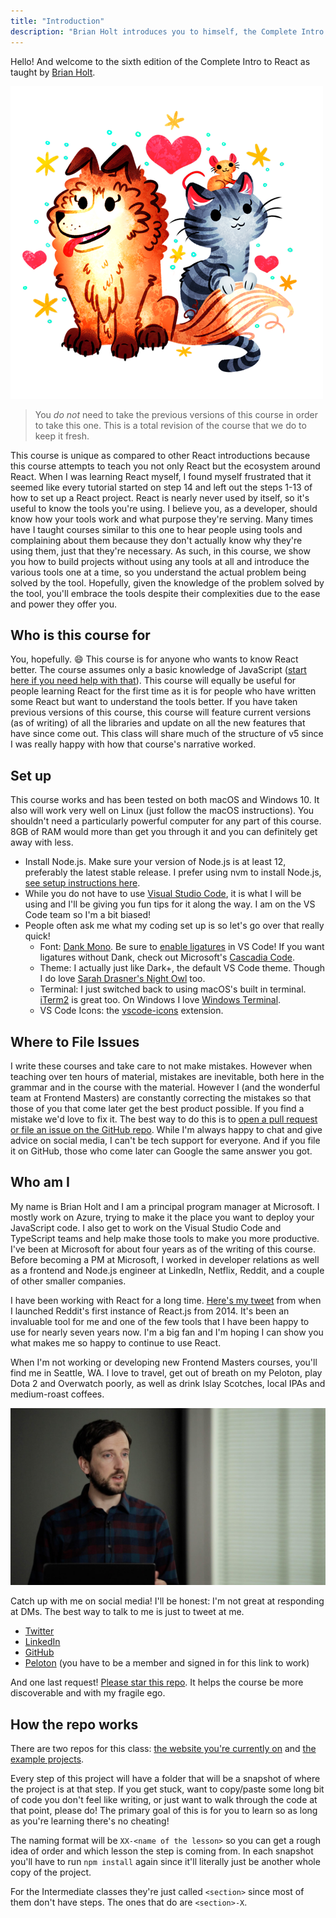 ```yaml
---
title: "Introduction"
description: "Brian Holt introduces you to himself, the Complete Intro to React version 6, and what you can expect to learn"
---
```


Hello! And welcome to the sixth edition of the Complete Intro to React as taught by [Brian Holt][twitter].

![Cat, dog, and rat logo for the course](/images/BRAND-WHearts.png)

> You _do not_ need to take the previous versions of this course in order to take this one. This is a total revision of the course that we do to keep it fresh.

This course is unique as compared to other React introductions because this course attempts to teach you not only React but the ecosystem around React. When I was learning React myself, I found myself frustrated that it seemed like every tutorial started on step 14 and left out the steps 1-13 of how to set up a React project. React is nearly never used by itself, so it's useful to know the tools you're using. I believe you, as a developer, should know how your tools work and what purpose they're serving. Many times have I taught courses similar to this one to hear people using tools and complaining about them because they don't actually know why they're using them, just that they're necessary. As such, in this course, we show you how to build projects without using any tools at all and introduce the various tools one at a time, so you understand the actual problem being solved by the tool. Hopefully, given the knowledge of the problem solved by the tool, you'll embrace the tools despite their complexities due to the ease and power they offer you.

## Who is this course for

You, hopefully. 😄 This course is for anyone who wants to know React better. The course assumes only a basic knowledge of JavaScript ([start here if you need help with that][bootcamp]). This course will equally be useful for people learning React for the first time as it is for people who have written some React but want to understand the tools better. If you have taken previous versions of this course, this course will feature current versions (as of writing) of all the libraries and update on all the new features that have since come out. This class will share much of the structure of v5 since I was really happy with how that course's narrative worked.

## Set up

This course works and has been tested on both macOS and Windows 10. It also will work very well on Linux (just follow the macOS instructions). You shouldn't need a particularly powerful computer for any part of this course. 8GB of RAM would more than get you through it and you can definitely get away with less.

- Install Node.js. Make sure your version of Node.js is at least 12, preferably the latest stable release. I prefer using nvm to install Node.js, [see setup instructions here][nvm].
- While you do not have to use [Visual Studio Code][vsc], it is what I will be using and I'll be giving you fun tips for it along the way. I am on the VS Code team so I'm a bit biased!
- People often ask me what my coding set up is so let's go over that really quick!
  - Font: [Dank Mono][dank]. Be sure to [enable ligatures][ligatures] in VS Code! If you want ligatures without Dank, check out Microsoft's [Cascadia Code][cascadia].
  - Theme: I actually just like Dark+, the default VS Code theme. Though I do love [Sarah Drasner's Night Owl][night-owl] too.
  - Terminal: I just switched back to using macOS's built in terminal. [iTerm2][iterm] is great too. On Windows I love [Windows Terminal][terminal].
  - VS Code Icons: the [vscode-icons][icons] extension.

## Where to File Issues

I write these courses and take care to not make mistakes. However when teaching over ten hours of material, mistakes are inevitable, both here in the grammar and in the course with the material. However I (and the wonderful team at Frontend Masters) are constantly correcting the mistakes so that those of you that come later get the best product possible. If you find a mistake we'd love to fix it. The best way to do this is to [open a pull request or file an issue on the GitHub repo][issues]. While I'm always happy to chat and give advice on social media, I can't be tech support for everyone. And if you file it on GitHub, those who come later can Google the same answer you got.

## Who am I

My name is Brian Holt and I am a principal program manager at Microsoft. I mostly work on Azure, trying to make it the place you want to deploy your JavaScript code. I also get to work on the Visual Studio Code and TypeScript teams and help make those tools to make you more productive. I've been at Microsoft for about four years as of the writing of this course. Before becoming a PM at Microsoft, I worked in developer relations as well as a frontend and Node.js engineer at LinkedIn, Netflix, Reddit, and a couple of other smaller companies.

I have been working with React for a long time. [Here's my tweet][tweet] from when I launched Reddit's first instance of React.js from 2014. It's been an invaluable tool for me and one of the few tools that I have been happy to use for nearly seven years now. I'm a big fan and I'm hoping I can show you what makes me so happy to continue to use React.

When I'm not working or developing new Frontend Masters courses, you'll find me in Seattle, WA. I love to travel, get out of breath on my Peloton, play Dota 2 and Overwatch poorly, as well as drink Islay Scotches, local IPAs and medium-roast coffees.

![Brian teaching](/images/brian.jpg)

Catch up with me on social media! I'll be honest: I'm not great at responding at DMs. The best way to talk to me is just to tweet at me.

- [Twitter][twitter]
- [LinkedIn][linkedin]
- [GitHub][github]
- [Peloton][pelo] (you have to be a member and signed in for this link to work)

And one last request! [Please star this repo][site]. It helps the course be more discoverable and with my fragile ego.

## How the repo works

There are two repos for this class: [the website you're currently on][site] and [the example projects][projects].

Every step of this project will have a folder that will be a snapshot of where the project is at that step. If you get stuck, want to copy/paste some long bit of code you don't feel like writing, or just want to walk through the code at that point, please do! The primary goal of this is for you to learn so as long as you're learning there's no cheating!

The naming format will be `XX-<name of the lesson>` so you can get a rough idea of order and which lesson the step is coming from. In each snapshot you'll have to run `npm install` again since it'll literally just be another whole copy of the project.

For the Intermediate classes they're just called `<section>` since most of them don't have steps. The ones that do are `<section>-X`.

[twitter]: https://twitter.com/holtbt
[bootcamp]: https://frontendmasters.com/bootcamp/
[nvm]: https://github.com/nvm-sh/nvm
[vsc]: https://code.visualstudio.com/
[dank]: https://gumroad.com/l/dank-mono
[ligatures]: https://worldofzero.com/posts/enable-font-ligatures-vscode/
[night-owl]: https://marketplace.visualstudio.com/items?itemName=sdras.night-owl
[cascadia]: https://github.com/microsoft/cascadia-code
[terminal]: https://www.microsoft.com/en-us/p/windows-terminal/9n0dx20hk701?activetab=pivot:overviewtab
[icons]: https://marketplace.visualstudio.com/items?itemName=vscode-icons-team.vscode-icons
[iterm]: https://iterm2.com/
[issues]: https://github.com/btholt/complete-intro-to-react-v6/issues
[github]: https://github.com/btholt
[linkedin]: https://www.linkedin.com/in/btholt/
[gh]: https://btholt.github.io/complete-intro-to-react-v6/
[projects]: https://github.com/btholt/citr-v6-project
[site]: https://github.com/btholt/complete-intro-to-react-v6
[tweet]: https://twitter.com/holtbt/status/493852312604254208
[pelo]: https://members.onepeloton.com/members/btholt/overview
